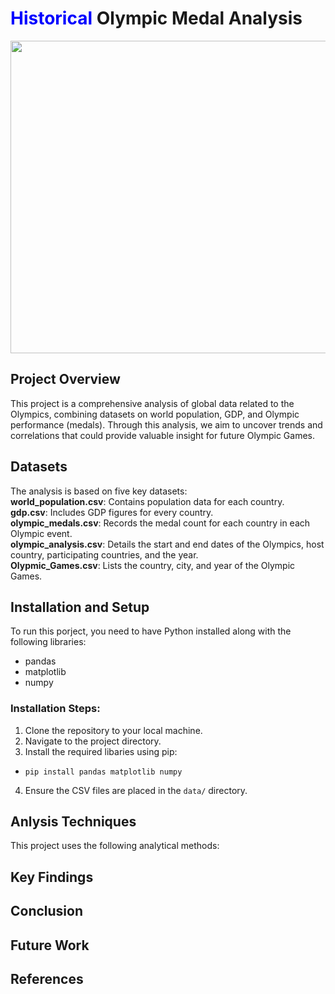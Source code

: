 <h1 style="text-align= center;"> 
<span style="color: blue">Historical</span> Olympic Medal Analysis 
</h1>

<img src="images/readmeLogo.png" width="800" height="500">

## Project Overview 
This project is a comprehensive analysis of global data related to the Olympics, combining datasets on world population, GDP, and Olympic performance (medals). Through this analysis, we aim to uncover trends and correlations that could provide valuable insight for future Olympic Games. 

## Datasets
The analysis is based on five key datasets:    
**world_population.csv**: Contains population data for each country.    
**gdp.csv**: Includes GDP figures for every country.     
**olympic_medals.csv**: Records the medal count for each country in each Olympic event.     
**olympic_analysis.csv**: Details the start and end dates of the Olympics, host country, participating   countries, and the year.      
**Olypmic_Games.csv**: Lists the country, city, and year of the Olympic Games.       

## Installation and Setup
To run this porject, you need to have Python installed along with the following libraries:
* pandas
* matplotlib
* numpy

### Installation Steps:
1. Clone the repository to your local machine. 
2. Navigate to the project directory. 
3. Install the required libaries using pip:
* `pip install pandas matplotlib numpy`
4. Ensure the CSV files are placed in the `data/` directory. 

## Anlysis Techniques
This project uses the following analytical methods:

## Key Findings

## Conclusion

## Future Work

## References
